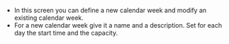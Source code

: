 - In this screen you can define a new calendar week and modify an existing calendar week.
- For a new calendar week give it a name and a description.
  Set for each day the start time and the capacity.